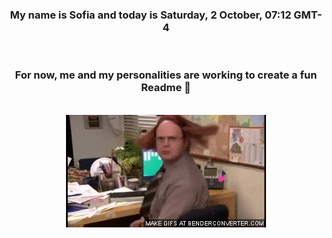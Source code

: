 


<div align="center">
<h3 >My name is Sofia and today is Saturday, 2 October, 07:12 GMT-4</h3><br>
<h3 >For now, me and my personalities are working to create a fun Readme 👋
</h3><br>
<img src='img/dwight.gif' alt='working...'/>
</div>
